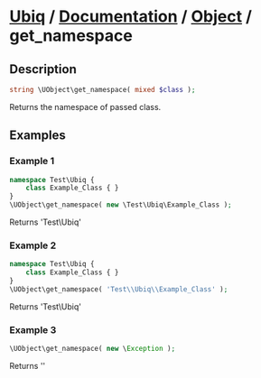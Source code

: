 [Ubiq](https://github.com/Pixel418/Ubiq#readme) / [Documentation](../index.md#readme) / [Object](../index.md#object) / get_namespace
======


Description
-------- 

```php
string \UObject\get_namespace( mixed $class );
```

Returns the namespace of passed class.



Examples
--------

### Example 1

```php
namespace Test\Ubiq {
	class Example_Class { }
}
\UObject\get_namespace( new \Test\Ubiq\Example_Class );
```
Returns 'Test\Ubiq'

### Example 2

```php
namespace Test\Ubiq {
	class Example_Class { }
}
\UObject\get_namespace( 'Test\\Ubiq\\Example_Class' );
```
Returns 'Test\Ubiq'

### Example 3

```php
\UObject\get_namespace( new \Exception );
```
Returns ''